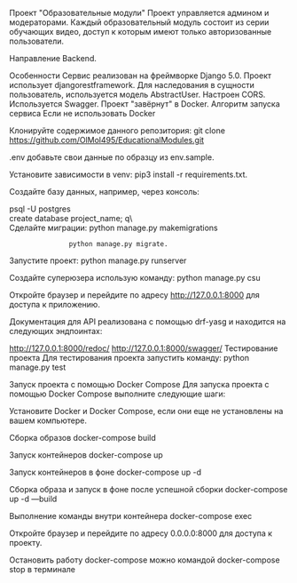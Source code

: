 Проект "Образовательные модули"
Проект управляется админом и модераторами. Каждый образовательный модуль состоит из серии обучающих видео, доступ к которым имеют только авторизованные пользователи.

Направление
Backend.

Особенности
Сервис реализован на фреймворке Django 5.0.
Проект использует djangorestframework.
Для наследования в сущности пользователь, используется модель AbstractUser.
Настроен CORS.
Используется Swagger.
Проект "завёрнут" в Docker.
Алгоритм запуска сервиса
Если не использовать Docker

Клонируйте содержимое данного репозитория: git clone https://github.com/OlMol495/EducationalModules.git

.env добавьте свои данные по образцу из env.sample.

Установите зависимости в venv: pip3 install -r requirements.txt.

Создайте базу данных, например, через консоль:

psql -U postgres                                                                                                                    
create database project_name;
q\                                                                                               
Сделайте миграции: 
                    python manage.py makemigrations

                   python manage.py migrate.

Запустите проект: python manage.py runserver

Создайте суперюзера использую команду: python manage.py csu

Откройте браузер и перейдите по адресу http://127.0.0.1:8000 для доступа к приложению.

Документация для API реализована с помощью drf-yasg и находится на следующих эндпоинтах:

http://127.0.0.1:8000/redoc/
http://127.0.0.1:8000/swagger/
Тестирование проекта
Для тестирования проекта запустить команду: python manage.py test

Запуск проекта с помощью Docker Compose
Для запуска проекта с помощью Docker Compose выполните следующие шаги:

Установите Docker и Docker Compose, если они еще не установлены на вашем компьютере.

Сборка образов
docker-compose build

Запуск контейнеров
docker-compose up

Запуск контейнеров в фоне
docker-compose up -d

Сборка образа и запуск в фоне после успешной сборки
docker-compose up -d —build

Выполнение команды внутри контейнера
docker-compose exec <app> <command>

Откройте браузер и перейдите по адресу 0.0.0.0:8000 для доступа к проекту.

Остановить работу docker-compose можно командой docker-compose stop в терминале
